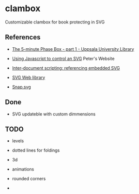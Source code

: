 # clambox
Customizable clambox for book protecting in SVG


## References
*  [The 5-minute Phase Box - part 1 - Uppsala University Library](https://www.youtube.com/watch?v=EDzZFUlHd0s)

*  [Using Javascript to control an SVG](http://www.petercollingridge.co.uk/data-visualisation/using-javascript-control-svg) Peter's Website

*  [Inter-document scripting: referencing embedded SVG](https://developer.mozilla.org/en-US/docs/Web/SVG/Scripting)

*  [SVG Web library](http://dev.w3.org/SVG/tools/svgweb/docs/UserManual.html)

*  [Snap.svg](http://snapsvg.io/)

## Done
*  SVG updateble with custom dimmensions

## TODO
*  levels

*  dotted lines for foldings

*  3d

*  animations

*  rounded corners

*  


